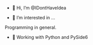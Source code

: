 - 👋 Hi, I’m @IDontHaveIdea

- 👀 I’m interested in ...

Programming in general.

- 🌱 Working with Python and PySide6

<!---
IDontHaveIdea/IDontHaveIdea is a ✨ special ✨ repository because its `README.md` (this file) appears on your GitHub profile.
You can click the Preview link to take a look at your changes.
--->
